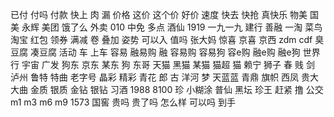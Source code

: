 已付
付吗
付款
快上
肉
漏
价格
这价
这个价
好价
速度
快去
快抢
真快乐
物美
国美
永辉
美团
饿了么
外卖
010
中免
多点
酒仙
1919
一九一九
建行
善融
一淘
菜鸟
淘宝
红包
领券
满减
卷
叠加
姿势
可以入
值吗
张大妈
惊喜
京喜
京西
zdm
cdf
臭豆腐
凑豆腐
活动
车
上车
容易
融易购
融
容易购
容易狗
容e购
融e购
融e狗
世界行
宇宙
广发
狗东
京东
某东
狗
东哥
天猫
黑猫
某猫
猫超
猫
赖宁
狮子
春
贱
剑
泸州
鲁特
特曲
老字号
晶彩
精彩
青花
郎
古
洋河
梦
天蓝蓝
青鼎
旗帜
西凤
贵大
大曲
金质
银质
金钻
银钻
习酒
1988
8100
珍
小糊涂
普仙
黑坛
珍王
赶紧
撸
公交
m1
m3
m6
m9
1573
国窖
贵吗
贵了吗
怎么样
可以吗
到手
